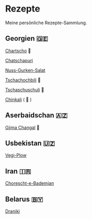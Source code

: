 # Rezepte

Meine persönliche Rezepte-Sammlung.

## Georgien :georgia:
[Chartscho](Georgien/chartscho.md) :cut_of_meat:

[Chatschapuri](Georgien/chatschapuri.md)

[Nuss-Gurken-Salat](Georgien/nussgurkensalat.md)

[Tschachochbili](Georgien/tschachochbili.md) :cut_of_meat:

[Tschaschuschuli](Georgien/tschaschuschuli.md) :cut_of_meat:

[Chinkali](Georgien/chinkali.md) ( :cut_of_meat: )


## Aserbaidschan :azerbaijan:

[Gijma Changal](Aserbaidschan/gijma.md) :cut_of_meat:

## Usbekistan :uzbekistan:

[Vegi-Plow](Usbekistan/plow.md)

## Iran :iran:

[Chorescht-e-Bademjan](Iran/choreschtbademjan.md)

## Belarus :belarus:

[Draniki](Belarus/draniki.md)
